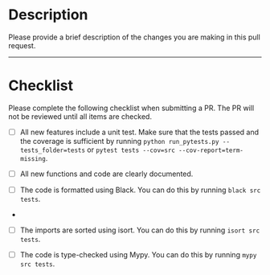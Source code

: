# Description

Please provide a brief description of the changes you are making in this pull request.

------------------------------------------------------------------------------------------------------------

# Checklist

Please complete the following checklist when submitting a PR. The PR will not be reviewed until all items are checked.

- [ ] All new features include a unit test.
      Make sure that the tests passed and the coverage is
      sufficient by running `python run_pytests.py --tests_folder=tests` or 
      `pytest tests --cov=src --cov-report=term-missing`.

- [ ] All new functions and code are clearly documented.

- [ ] The code is formatted using Black.
      You can do this by running `black src tests`.
- 
- [ ] The imports are sorted using isort.
      You can do this by running `isort src tests`.

- [ ] The code is type-checked using Mypy.
      You can do this by running `mypy src tests`.
